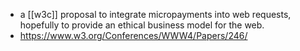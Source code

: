 - a [[w3c]] proposal to integrate micropayments into web requests, hopefully to provide an ethical business model for the web.
- https://www.w3.org/Conferences/WWW4/Papers/246/
